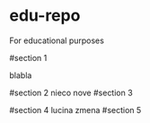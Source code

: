 # edu-repo
For educational purposes

#section 1

blabla

#section 2
nieco nove
#section 3

#section 4
lucina zmena
#section 5